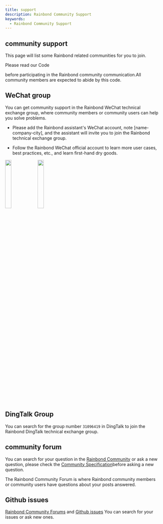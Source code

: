 ```yaml
---
title: support
description: Rainbond Community Support
keywords:
  - Rainbond Community Support
---
```


## community support

This page will list some Rainbond related communities for you to join.

Please read our Code

before participating in the Rainbond community communication.All community members are expected to abide by this code.



## WeChat group

You can get community support in the Rainbond WeChat technical exchange group, where community members or community users can help you solve problems.

* Please add the Rainbond assistant's WeChat account, note [name-company-city], and the assistant will invite you to join the Rainbond technical exchange group.

* Follow the Rainbond WeChat official account to learn more user cases, best practices, etc., and learn first-hand dry goods.

<div>
  <img src="/wechat/wechat.png" width="20%"/>
  <img src="/wechat/wechat-public.jpg" width="20%"/>
</div>

## DingTalk Group

You can search for the group number `31096419` in DingTalk to join the Rainbond DingTalk technical exchange group.



## community forum

You can search for your question in the [Rainbond Community](https://t.goodrain.com/) or ask a new question, please check the [Community Specification](https://t.goodrain.com/d/2-rainbond)before asking a new question.

The Rainbond Community Forum is where Rainbond community members or community users have questions about your posts answered.



## Github issues

[Rainbond Community Forums](https://t.goodrain.com/) and [Github issues](https://github.com/goodrain/rainbond/issues) You can search for your issues or ask new ones.



